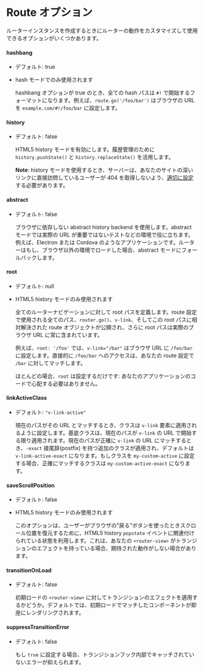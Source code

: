 # Route オプション

ルーターインスタンスを作成するときにルーターの動作をカスタマイズして使用できるオプションがいくつかあります。

#### hashbang

- デフォルト: true
- hash モードでのみ使用されます

  hashbang オプションが true のとき、全ての hash パスは `#!` で開始するフォーマットになります。例えば、`route.go('/foo/bar')` はブラウザの URL を `example.com/#!/foo/bar` に設定します。

#### history

- デフォルト: false

  HTML5 history モードを有効にします。履歴管理のために `history.pushState()` と `history.replaceState()` を活用します。

  **Note**: history モードを使用するとき、サーバーは、あなたのサイトの深いリンクに直接訪問しているユーザーが 404 を取得しないよう、[適切に設定](http://readystate4.com/2012/05/17/nginx-and-apache-rewrite-to-support-html5-pushstate/)する必要があります。

####  abstract

- デフォルト: false

  ブラウザに依存しない abstract history backend を使用します。abstract モードでは実際の URL が重要ではないテストなどの環境で役に立ちます。例えば、Electron または Cordova のようなアプリケーションです。ルーターはもし、ブラウザ以外の環境でロードした場合、abstract モードにフォールバックします。

#### root

- デフォルト: null
- HTML5 history モードのみ使用されます

  全てのルーターナビゲーションに対して root パスを定義します。route 設定で使用される全てのパス、`router.go()`、`v-link`、そしてこの root パスに相対解決された route オブジェクトが公開され、さらに root パスは実際のブラウザ URL に常に含まれています。

  例えば、`root: '/foo'` では、`v-link="/bar"` はブラウザ URL に `/foo/bar` に設定します。直接的に `/foo/bar` へのアクセスは、あなたの route 設定で `/bar` に対してマッチします。

  ほとんどの場合、`root` は設定するだけです: あなたのアプリケーションのコードで心配する必要はありません。

#### linkActiveClass

- デフォルト: `"v-link-active"`

  現在のパスがその URL とマッチするとき、クラスは `v-link` 要素に適用されるように設定します。基底クラスは、現在のパスが `v-link` の URL で開始する限り適用されます。現在のパスが正確に `v-link` の URL にマッチするとき、`-exact` 接尾辞(postfix) を持つ追加のクラスが適用され、デフォルトは `v-link-active-exact` になります。もしクラスを `my-custom-active` に設定する場合、正確にマッチするクラスは `my-custom-active-exact` になります。

#### saveScrollPosition

- デフォルト: false
- HTML5 history モードのみ使用されます

  このオプションは、ユーザーがブラウザの"戻る"ボタンを使ったときスクロール位置を復元するために、HTML5 history `popstate` イベントに関連付けられている状態を利用します。これは、あなたの `<router-view>` がトランジションのエフェクトを持っている場合、期待された動作がしない場合があります。

#### transitionOnLoad

- デフォルト: false

  初期ロードの `<router-view>` に対してトランジションのエフェクトを適用するかどうか。デフォルトでは、初期ロードでマッチしたコンポーネントが即座にレンダリングされます。

#### suppressTransitionError

- デフォルト: false

  もし `true` に設定する場合、トランジションフック内部でキャッチされていないエラーが抑えられます。
